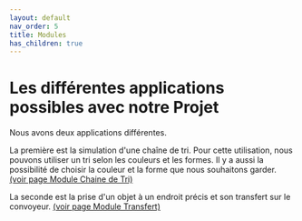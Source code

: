 ```yaml
---
layout: default
nav_order: 5
title: Modules
has_children: true
---
```


# Les différentes applications possibles avec notre Projet

Nous avons deux applications différentes.

La première est la simulation d'une chaîne de tri. Pour cette utilisation, nous pouvons utiliser un tri selon les couleurs et les formes. Il y a aussi la possibilité de choisir la couleur et la forme que nous souhaitons garder. [(voir page Module Chaine de Tri)](chaineTri.md)

La seconde est la prise d'un objet à un endroit précis et son transfert sur le convoyeur. [(voir page Module Transfert)](transfert.md)
